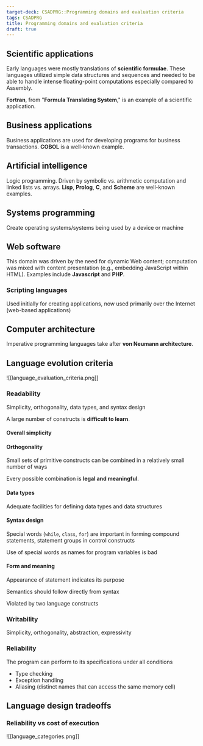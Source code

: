 ```yaml
---
target-deck: CSADPRG::Programming domains and evaluation criteria
tags: CSADPRG
title: Programming domains and evaluation criteria
draft: true
---
```


## Scientific applications

Early languages were mostly translations of **scientific formulae**. These languages utilized simple data structures and sequences and needed to be able to handle intense floating-point computations especially compared to Assembly.

**Fortran**, from "**Formula Translating System**," is an example of a scientific application.
<!--ID: 1726155954308-->

## Business applications

Business applications are used for developing programs for business transactions. **COBOL** is a well-known example.

<!--ID: 1726155954313-->

## Artificial intelligence

Logic programming. Driven by symbolic vs. arithmetic computation and linked lists vs. arrays. **Lisp**, **Prolog**, **C**, and **Scheme** are well-known examples.

<!--ID: 1726155954316-->

## Systems programming

Create operating systems/systems being used by a device or machine

<!--ID: 1726155954319-->

## Web software

This domain was driven by the need for dynamic Web content; computation was mixed with content presentation (e.g., embedding JavaScript within HTML). Examples include **Javascript** and **PHP**.

<!--ID: 1726830845858-->

### Scripting languages

Used initially for creating applications, now used primarily over the Internet (web-based applications)

<!--ID: 1726155954325-->

## Computer architecture

Imperative programming languages take after **von Neumann architecture**.

<!--ID: 1726830845866-->

## Language evolution criteria

![[language_evaluation_criteria.png]]

<!--ID: 1726155954328-->

### Readability

Simplicity, orthogonality, data types, and syntax design

A large number of constructs is **difficult to learn**.

<!--ID: 1726155954332-->

#### Overall simplicity

<!--ID: 1729181159878-->

#### Orthogonality

Small sets of primitive constructs can be combined in a relatively small number of ways

Every possible combination is **legal and meaningful**.

<!--ID: 1726155954336-->

#### Data types

Adequate facilities for defining data types and data structures

<!--ID: 1726155954339-->

#### Syntax design

Special words (`while`, `class`, `for`) are important in forming compound statements, statement groups in control constructs

Use of special words as names for program variables is bad

<!--ID: 1726155954344-->

#### Form and meaning

Appearance of statement indicates its purpose

Semantics should follow directly from syntax

Violated by two language constructs

<!--ID: 1726155954347-->

### Writability

Simplicity, orthogonality, abstraction, expressivity

<!--ID: 1726155954351-->

### Reliability

The program can perform to its specifications under all conditions

- Type checking
- Exception handling
- Aliasing (distinct names that can access the same memory cell)
<!--ID: 1726155954354-->

## Language design tradeoffs

<!--ID: 1729181320369-->

### Reliability vs cost of execution

![[language_categories.png]]

<!--ID: 1729181320374-->
